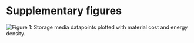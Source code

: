 # Supplementary figures

![Figure 1: Storage media datapoints plotted with material cost and energy density. ](../../cap_cost/figures/rhoE_matprice/output/Ckwh_line/Ckwh_line.png)

<!-- <figure><img src="../../cap_cost/figures/rhoE_matprice/output/Ckwh_line/Ckwh_line.png" alt="Alt Text" style="width:100%"> -->
<!-- 
<figcaption align = "center"><b>Figure 1</b></figcaption></figure> -->
